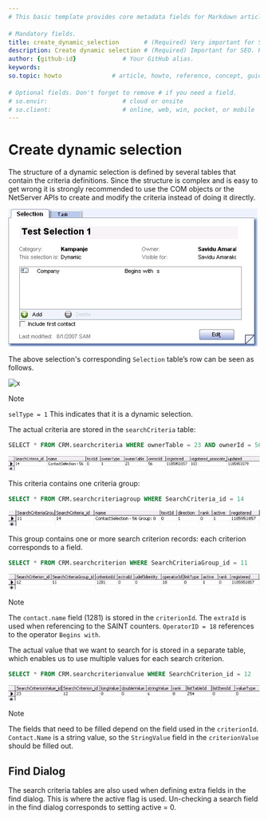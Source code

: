 ```yaml
---
# This basic template provides core metadata fields for Markdown articles on docs.superoffice.com.

# Mandatory fields.
title: create_dynamic_selection       # (Required) Very important for SEO. Intent in a unique string of 43-59 chars including spaces.
description: Create dynamic selection # (Required) Important for SEO. Recommended character length is 115-145 characters including spaces.
author: {github-id}             # Your GitHub alias.
keywords: 
so.topic: howto              # article, howto, reference, concept, guide

# Optional fields. Don't forget to remove # if you need a field.
# so.envir:                     # cloud or onsite
# so.client:                    # online, web, win, pocket, or mobile
---
```


# Create dynamic selection

The structure of a dynamic selection is defined by several tables that contain the criteria definitions. Since the structure is complex and is easy to get wrong it is strongly recommended to use the COM objects or the NetServer APIs to create and modify the criteria instead of doing it directly.

![x][img1]

The above selection's corresponding `Selection` table’s row can be seen as follows.

![x]()

> [!NOTE]
> `selType = 1` This indicates that it is a dynamic selection.

The actual criteria are stored in the `searchCriteria` table:

```SQL
SELECT * FROM CRM.searchcriteria WHERE ownerTable = 23 AND ownerId = 56
```

![x][img2]

This criteria contains one criteria group:

```SQL
SELECT * FROM CRM.searchcriteriagroup WHERE SearchCriteria_id = 14
```

![x][img3]

This group contains one or more search criterion records: each criterion corresponds to a field.

```SQL
SELECT * FROM CRM.searchcriterion WHERE SearchCriteriaGroup_id = 11
```

![x][img4]

> [!NOTE]
> The `contact.name` field (1281) is stored in the `criterionId`. The `extraId` is used when referencing to the SAINT counters. `OperatorID = 18` references to the operator `Begins with`.

The actual value that we want to search for is stored in a separate table, which enables us to use multiple values for each search criterion.

```SQL
SELECT * FROM CRM.searchcriterionvalue WHERE SearchCriterion_id = 12
```

![x][img5]

> [!NOTE]
> The fields that need to be filled depend on the field used in the `criterionId`. `Contact.Name` is a string value, so the `StringValue` field in the `criterionValue` should be filled out.

## Find Dialog

The search criteria tables are also used when defining extra fields in the find dialog. This is where the active flag is used. Un-checking a search field in the find dialog corresponds to setting active = 0.

<!-- Referenced images -->
[img1]: media/dynamic-selection-dialog.jpg
[img2]: media/dynamic-selection-db2.jpg
[img3]: media/dynamic-selection-db3.jpg
[img4]: media/dynamic-selection-db4.jpg
[img5]: media/dynamic-selection-db5.jpg
[img6]: media/dynamic-selection-db1.jpg